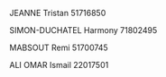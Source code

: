JEANNE Tristan 51716850

SIMON-DUCHATEL Harmony 71802495

MABSOUT Remi 51700745

ALI OMAR Ismail 22017501